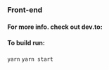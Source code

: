### Front-end

#### For more info. check out dev.to:

#### To build run:

```yarn```
```yarn start```
